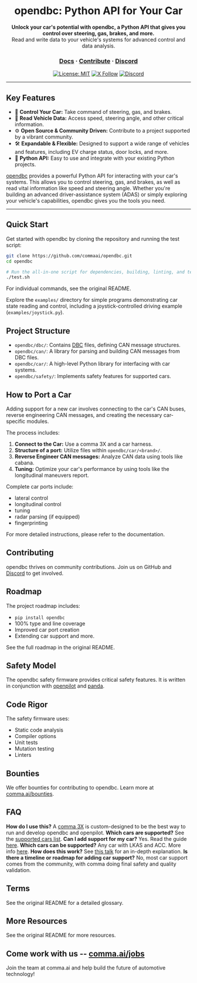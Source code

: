 <div align="center" style="text-align: center;">
  <h1>opendbc: Python API for Your Car</h1>
  <p>
    <b>Unlock your car's potential with opendbc, a Python API that gives you control over steering, gas, brakes, and more.</b> <br>
    Read and write data to your vehicle's systems for advanced control and data analysis.
  </p>

  <h3>
    <a href="https://docs.comma.ai">Docs</a>
    <span> · </span>
    <a href="https://github.com/commaai/openpilot/blob/master/docs/CONTRIBUTING.md">Contribute</a>
    <span> · </span>
    <a href="https://discord.comma.ai">Discord</a>
  </h3>

  [![License: MIT](https://img.shields.io/badge/License-MIT-yellow.svg)](LICENSE)
  [![X Follow](https://img.shields.io/twitter/follow/comma_ai)](https://x.com/comma_ai)
  [![Discord](https://img.shields.io/discord/469524606043160576)](https://discord.comma.ai)
</div>

---

## Key Features

*   🚗 **Control Your Car:** Take command of steering, gas, and brakes.
*   📡 **Read Vehicle Data:** Access speed, steering angle, and other critical information.
*   ⚙️ **Open Source & Community Driven:** Contribute to a project supported by a vibrant community.
*   🛠️ **Expandable & Flexible:** Designed to support a wide range of vehicles and features, including EV charge status, door locks, and more.
*   🐍 **Python API:** Easy to use and integrate with your existing Python projects.

[opendbc](https://github.com/commaai/opendbc) provides a powerful Python API for interacting with your car's systems. This allows you to control steering, gas, and brakes, as well as read vital information like speed and steering angle. Whether you're building an advanced driver-assistance system (ADAS) or simply exploring your vehicle's capabilities, opendbc gives you the tools you need.

---

## Quick Start

Get started with opendbc by cloning the repository and running the test script:

```bash
git clone https://github.com/commaai/opendbc.git
cd opendbc

# Run the all-in-one script for dependencies, building, linting, and testing:
./test.sh
```

For individual commands, see the original README.

Explore the `examples/` directory for simple programs demonstrating car state reading and control, including a joystick-controlled driving example (`examples/joystick.py`).

## Project Structure

*   `opendbc/dbc/`: Contains [DBC](https://en.wikipedia.org/wiki/CAN_bus#DBC_(CAN_Database_Files)) files, defining CAN message structures.
*   `opendbc/can/`: A library for parsing and building CAN messages from DBC files.
*   `opendbc/car/`: A high-level Python library for interfacing with car systems.
*   `opendbc/safety/`: Implements safety features for supported cars.

## How to Port a Car

Adding support for a new car involves connecting to the car's CAN buses, reverse engineering CAN messages, and creating the necessary car-specific modules.

The process includes:

1.  **Connect to the Car:** Use a comma 3X and a car harness.
2.  **Structure of a port:** Utilize files within `opendbc/car/<brand>/`.
3.  **Reverse Engineer CAN messages:** Analyze CAN data using tools like cabana.
4.  **Tuning:** Optimize your car's performance by using tools like the longitudinal maneuvers report.

Complete car ports include:

*   lateral control
*   longitudinal control
*   tuning
*   radar parsing (if equipped)
*   fingerprinting

For more detailed instructions, please refer to the documentation.

## Contributing

opendbc thrives on community contributions. Join us on GitHub and [Discord](https://discord.comma.ai) to get involved.

## Roadmap

The project roadmap includes:

*   `pip install opendbc`
*   100% type and line coverage
*   Improved car port creation
*   Extending car support and more.

See the full roadmap in the original README.

## Safety Model

The opendbc safety firmware provides critical safety features. It is written in conjunction with [openpilot](https://github.com/commaai/openpilot) and [panda](https://github.com/commaai/panda).

## Code Rigor

The safety firmware uses:

*   Static code analysis
*   Compiler options
*   Unit tests
*   Mutation testing
*   Linters

## Bounties

We offer bounties for contributing to opendbc. Learn more at [comma.ai/bounties](comma.ai/bounties).

## FAQ

**How do I use this?** A [comma 3X](https://comma.ai/shop/comma-3x) is custom-designed to be the best way to run and develop opendbc and openpilot.
**Which cars are supported?** See the [supported cars list](docs/CARS.md).
**Can I add support for my car?** Yes. Read the guide [here](https://github.com/commaai/opendbc/blob/docs/README.md#how-to-port-a-car).
**Which cars can be supported?** Any car with LKAS and ACC. More info [here](https://github.com/commaai/openpilot/blob/master/docs/CARS.md#dont-see-your-car-here).
**How does this work?**  See [this talk](https://www.youtube.com/watch?v=FL8CxUSfipM) for an in-depth explanation.
**Is there a timeline or roadmap for adding car support?** No, most car support comes from the community, with comma doing final safety and quality validation.

## Terms

See the original README for a detailed glossary.

## More Resources

See the original README for more resources.

## Come work with us -- [comma.ai/jobs](https://comma.ai/jobs)

Join the team at comma.ai and help build the future of automotive technology!